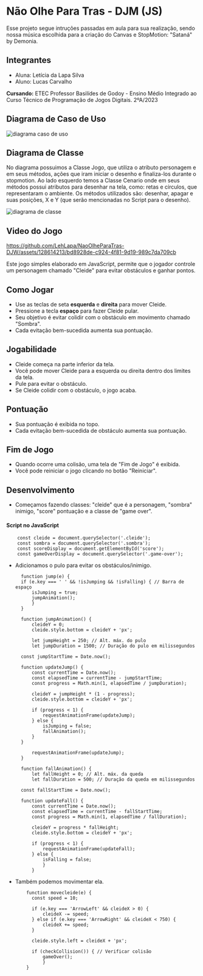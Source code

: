 # Não Olhe Para Tras - DJM (JS)
Esse projeto segue intruções passadas em aula para sua realização, sendo nossa música escolhida para a criação do Canvas e StopMotion: "Sataná" by Demonia. 

## Integrantes
- Aluna: Letícia da Lapa Silva
- Aluno: Lucas Carvalho

**Cursando:** ETEC Professor Basilídes de Godoy - Ensino Médio Integrado ao Curso Técnico de Programação de Jogos Digitais. 2ºA/2023
##

## Diagrama de Caso de Uso 
![diagrama caso de uso](https://github.com/LehLapa/NaoOlheParaTras-DJW/assets/128638269/f96e01b0-39fa-441e-b107-9b928e2e3d66) 

## Diagrama de Classe 
No diagrama possuimos a Classe Jogo, que utiliza o atributo personagem e em seus métodos, ações que iram iniciar o desenho e finaliza-los durante o stopmotion.
Ao lado esquerdo temos a Classe Cenario onde em seus métodos possui atributos para desenhar na tela, como: retas e círculos, que representaram o ambiente. Os métodos utilizados são: desenhar, apagar e suas posições, X e Y (que serão mencionadas no Script para o desenho).

![diagrama de classe](https://github.com/LehLapa/NaoOlheParaTras-DJW/assets/128638269/f45986d0-598a-471a-be92-8056a9753731) 

## Video do Jogo
https://github.com/LehLapa/NaoOlheParaTras-DJW/assets/128614213/bd8928de-c924-4f81-9d19-989c7da709cb

Este jogo simples elaborado em JavaScript, permite que o jogador controle um personagem chamado "Cleide" para evitar obstáculos e ganhar pontos.

## Como Jogar
- Use as teclas de seta **esquerda** e **direita** para mover Cleide.
- Pressione a tecla **espaço** para fazer Cleide pular.
- Seu objetivo é evitar colidir com o obstáculo em movimento chamado "Sombra".
- Cada evitação bem-sucedida aumenta sua pontuação.

## Jogabilidade
- Cleide começa na parte inferior da tela.
- Você pode mover Cleide para a esquerda ou direita dentro dos limites da tela.
- Pule para evitar o obstáculo.
- Se Cleide colidir com o obstáculo, o jogo acaba.

## Pontuação
- Sua pontuação é exibida no topo.
- Cada evitação bem-sucedida de obstáculo aumenta sua pontuação.

## Fim de Jogo
- Quando ocorre uma colisão, uma tela de "Fim de Jogo" é exibida.
- Você pode reiniciar o jogo clicando no botão "Reiniciar".

## Desenvolvimento
- Começamos fazendo classes: "cleide" que é a personagem, "sombra" inimigo, "score" pontuação e a classe de "game over".
#### Script no JavaScript
  
        const cleide = document.querySelector('.cleide');
        const sombra = document.querySelector('.sombra');
        const scoreDisplay = document.getElementById('score');
        const gameOverDisplay = document.querySelector('.game-over');

- Adicionamos o pulo para evitar os obstáculos/inimigo.
  
        function jump(e) {
        if (e.key === ' ' && !isJumping && !isFalling) { // Barra de espaço
            isJumping = true;
            jumpAnimation();
            }
        }

        function jumpAnimation() {
            cleideY = 0;
            cleide.style.bottom = cleideY + 'px';

            let jumpHeight = 250; // Alt. máx. do pulo
            let jumpDuration = 1500; // Duração do pulo em milissegundos

        const jumpStartTime = Date.now();

        function updateJump() {
            const currentTime = Date.now();
            const elapsedTime = currentTime - jumpStartTime;
            const progress = Math.min(1, elapsedTime / jumpDuration);

            cleideY = jumpHeight * (1 - progress);
            cleide.style.bottom = cleideY + 'px';

            if (progress < 1) {
                requestAnimationFrame(updateJump);
            } else {
                isJumping = false;
                fallAnimation();
            }
        }

            requestAnimationFrame(updateJump);
        }

        function fallAnimation() {
            let fallHeight = 0; // Alt. máx. da queda
            let fallDuration = 500; // Duração da queda em milissegundos

        const fallStartTime = Date.now();

        function updateFall() {
            const currentTime = Date.now();
            const elapsedTime = currentTime - fallStartTime;
            const progress = Math.min(1, elapsedTime / fallDuration);

            cleideY = progress * fallHeight;
            cleide.style.bottom = cleideY + 'px';

            if (progress < 1) {
                requestAnimationFrame(updateFall);
            } else {
                isFalling = false;
                }
            }

- Também podemos movimentar ela.
  
          function movecleide(e) {
            const speed = 10;

            if (e.key === 'ArrowLeft' && cleideX > 0) {
                cleideX -= speed;
            } else if (e.key === 'ArrowRight' && cleideX < 750) {
                cleideX += speed;
            }

            cleide.style.left = cleideX + 'px';
    
            if (checkCollision()) { // Verificar colisão
                gameOver();
                }
          }
